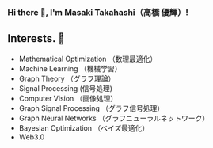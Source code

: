 ### Hi there 👋, I'm Masaki Takahashi（高橋 優輝）!

## Interests. 🤔
- Mathematical Optimization （数理最適化）
- Machine Learning （機械学習）
- Graph Theory （グラフ理論）
- Signal Processing (信号処理)
- Computer Vision （画像処理）
- Graph Signal Processing （グラフ信号処理）
- Graph Neural Networks （グラフニューラルネットワーク）
- Bayesian Optimization （ベイズ最適化）
- Web3.0

<!--
**matyaki-matyaki/matyaki-matyaki** is a ✨ _special_ ✨ repository because its `README.md` (this file) appears on your GitHub profile.

Here are some ideas to get you started:

- 🔭 I’m currently working on ...
- 🌱 I’m currently learning ...
- 👯 I’m looking to collaborate on ...
- 🤔 I’m looking for help with ...
- 💬 Ask me about ...
- 📫 How to reach me: ...
- 😄 Pronouns: ...
- ⚡ Fun fact: ...
-->
